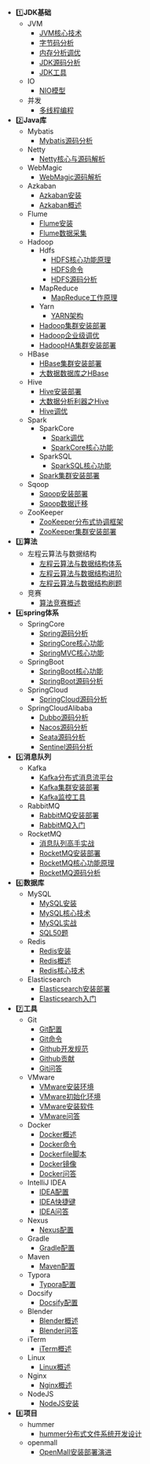 * 1️⃣**JDK基础**
  * JVM
    * [JVM核心技术](jdk_base/jvm/JVM核心技术)
    * [字节码分析](jdk_base/jvm/字节码分析)
    * [内存分析调优](jdk_base/jvm/内存分析调优)
    * [JDK源码分析](jdk_base/jvm/JDK源码分析)
    * [JDK工具](jdk_base/jvm/JDK工具)
  * IO
    * [NIO模型](jdk_base/io/NIO模型)
  * 并发
    * [多线程编程](jdk_base/concurrency/多线程编程)
* 2️⃣**Java库**
  * Mybatis
    * [Mybatis源码分析](jdk_lib/mybatis/Mybatis源码分析)
  * Netty
    * [Netty核心与源码解析](jdk_lib/netty/Netty核心与源码解析)
  * WebMagic
    * [WebMagic源码解析](jdk_lib/webmagic/WebMagic源码解析)
  * Azkaban
    * [Azkaban安装](jdk_lib/azkaban/Azkaban安装)
    * [Azkaban概述](jdk_lib/azkaban/Azkaban概述)
  * Flume
    * [Flume安装](jdk_lib/flume/Flume安装)
    * [Flume数据采集](jdk_lib/flume/Flume数据采集)
  * Hadoop
    * Hdfs
      * [HDFS核心功能原理](jdk_lib/hadoop/hdfs/HDFS核心功能原理)
      * [HDFS命令](jdk_lib/hadoop/hdfs/HDFS命令)
      * [HDFS源码分析](jdk_lib/hadoop/hdfs/HDFS源码分析)
    * MapReduce
      * [MapReduce工作原理](jdk_lib/hadoop/mapreduce/MapReduce工作原理)
    * Yarn
      * [YARN架构](jdk_lib/hadoop/yarn/YARN架构)
    * [Hadoop集群安装部署](jdk_lib/hadoop/Hadoop集群安装部署)
    * [Hadoop企业级调优](jdk_lib/hadoop/Hadoop企业级调优)
    * [HadoopHA集群安装部署](jdk_lib/hadoop/HadoopHA集群安装部署)
  * HBase
    * [HBase集群安装部署](jdk_lib/hbase/HBase集群安装部署)
    * [大数据数据库之HBase](jdk_lib/hbase/大数据数据库之HBase)
  * Hive
    * [Hive安装部署](jdk_lib/hive/Hive安装部署)
    * [大数据分析利器之Hive](jdk_lib/hive/大数据分析利器之Hive)
    * [Hive调优](jdk_lib/hive/Hive调优)
  * Spark
    * SparkCore
      * [Spark调优](jdk_lib/spark/sparkcore/Spark调优)
      * [SparkCore核心功能](jdk_lib/spark/sparkcore/SparkCore核心功能)
    * SparkSQL
      * [SparkSQL核心功能](jdk_lib/spark/sparksql/SparkSQL核心功能)
    * [Spark集群安装部署](jdk_lib/spark/Spark集群安装部署)
  * Sqoop
    * [Sqoop安装部署](jdk_lib/sqoop/Sqoop安装部署)
    * [Sqoop数据迁移](jdk_lib/sqoop/Sqoop数据迁移)
  * ZooKeeper
    * [ZooKeeper分布式协调框架](jdk_lib/zookeeper/ZooKeeper分布式协调框架)
    * [ZooKeeper集群安装部署](jdk_lib/zookeeper/ZooKeeper集群安装部署)
* 3️⃣**算法**
  * 左程云算法与数据结构
    * [左程云算法与数据结构体系](algo/algo_zcy/左程云算法与数据结构体系)
    * [左程云算法与数据结构进阶](algo/algo_zcy/左程云算法与数据结构进阶)
    * [左程云算法与数据结构刷题](algo/algo_zcy/左程云算法与数据结构刷题)
  * 竞赛
    * [算法竞赛概述](algo/algo_match/算法竞赛概述)
* 4️⃣**spring体系**
  * SpringCore
    * [Spring源码分析](spring/core/Spring源码分析)
    * [SpringCore核心功能](spring/core/SpringCore核心功能)
    * [SpringMVC核心功能](spring/core/SpringMVC核心功能)
  * SpringBoot
    * [SpringBoot核心功能](spring/springboot/SpringBoot核心功能)
    * [SpringBoot源码分析](spring/springboot/SpringBoot源码分析)
  * SpringCloud
    * [SpringCloud源码分析](spring/springcloud/SpringCloud源码分析)
  * SpringCloudAlibaba
    * [Dubbo源码分析](spring/springcloudalibaba/Dubbo源码分析)
    * [Nacos源码分析](spring/springcloudalibaba/Nacos源码分析)
    * [Seata源码分析](spring/springcloudalibaba/Seata源码分析)
    * [Sentinel源码分析](spring/springcloudalibaba/Sentinel源码分析)
* 5️⃣**消息队列**
  * Kafka
    * [Kafka分布式消息流平台](mq/kafka/Kafka分布式消息流平台)
    * [Kafka集群安装部署](mq/kafka/Kafka集群安装部署)
    * [Kafka监控工具](mq/kafka/Kafka监控工具)
  * RabbitMQ
    * [RabbitMQ安装部署](mq/rabbitmq/RabbitMQ安装部署)
    * [RabbitMQ入门](mq/rabbitmq/RabbitMQ入门)
  * RocketMQ
    * [消息队列高手实战](mq/rocketmq/消息队列高手实战)
    * [RocketMQ安装部署](mq/rocketmq/RocketMQ安装部署)
    * [RocketMQ核心功能原理](mq/rocketmq/RocketMQ核心功能原理)
    * [RocketMQ源码分析](mq/rocketmq/RocketMQ源码分析)
* 6️⃣**数据库**
  * MySQL
    * [MySQL安装](database/mysql/MySQL安装)
    * [MySQL核心技术](database/mysql/MySQL核心技术)
    * [MySQL实战](database/mysql/MySQL实战)
    * [SQL50题](database/mysql/SQL50题)
  * Redis
    * [Redis安装](database/redis/Redis安装)
    * [Redis概述](database/redis/Redis概述)
    * [Redis核心技术](database/redis/Redis核心技术)
  * Elasticsearch
    - [Elasticsearch安装部署](database/elasticsearch/Elasticsearch安装部署)
    - [Elasticsearch入门](database/elasticsearch/Elasticsearch入门)
* 7️⃣**工具**
  * Git
    * [Git配置](tool/git/Git配置)
    * [Git命令](tool/git/Git命令)
    * [Github开发规范](tool/git/Github开发规范)
    * [Github贡献](tool/git/Github贡献)
    * [Git问答](tool/git/Git问答)
  * VMware
    * [VMware安装环境](tool/vmware/VMware安装环境)
    * [VMware初始化环境](tool/vmware/VMware初始化环境)
    * [VMware安装软件](tool/vmware/VMware安装软件)
    * [VMware问答](tool/vmware/VMware问答)
  * Docker
    * [Docker概述](tool/docker/Docker概述)
    * [Docker命令](tool/docker/Docker命令)
    * [Dockerfile脚本](tool/docker/Dockerfile脚本)
    * [Docker镜像](tool/docker/Docker镜像)
    * [Docker问答](tool/docker/Docker问答)
  * IntelliJ IDEA
    * [IDEA配置](tool/intellij_idea/IDEA配置)
    * [IDEA快捷键](tool/intellij_idea/IDEA快捷键)
    * [IDEA问答](tool/intellij_idea/IDEA问答)
  * Nexus
    * [Nexus配置](tool/nexus/Nexus配置)
  * Gradle
    * [Gradle配置](tool/gradle/Gradle配置)
  * Maven
    * [Maven配置](tool/maven/Maven配置)
  * Typora
    * [Typora配置](tool/typora/Typora配置)
  * Docsify
    * [Docsify配置](tool/docsify/Docsify配置)
  * Blender
    * [Blender概述](tool/blender/Blender概述)
    * [Blender问答](tool/blender/Blender问答)
  * iTerm
    * [iTerm概述](tool/iterm/iTerm概述)
  * Linux
    * [Linux概述](tool/linux/Linux概述)
  * Nginx
    * [Nginx概述](tool/nginx/Nginx概述)
  * NodeJS
    * [NodeJS安装](tool/nodejs/NodeJS安装)
* 8️⃣**项目**
  * hummer
    * [hummer分布式文件系统开发设计](project/hummer/hummer分布式文件系统开发设计)
  * openmall
    * [OpenMall安装部署演进](project/openmall/OpenMall安装部署演进)